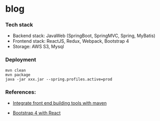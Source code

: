 # blog

### Tech stack

- Backend stack: JavaWeb (SpringBoot, SpringMVC, Spring, MyBatis)
- Frontend stack: ReactJS, Redux, Webpack, Bootstrap 4
- Storage: AWS S3, Mysql

### Deployment

```shell
mvn clean
mvn package
java -jar xxx.jar --spring.profiles.active=prod
```

### References:

- [Integrate front end building tools with maven](https://github.com/eirslett/frontend-maven-plugin)

- [Bootstrap 4 with React](https://react-bootstrap.netlify.com/)

